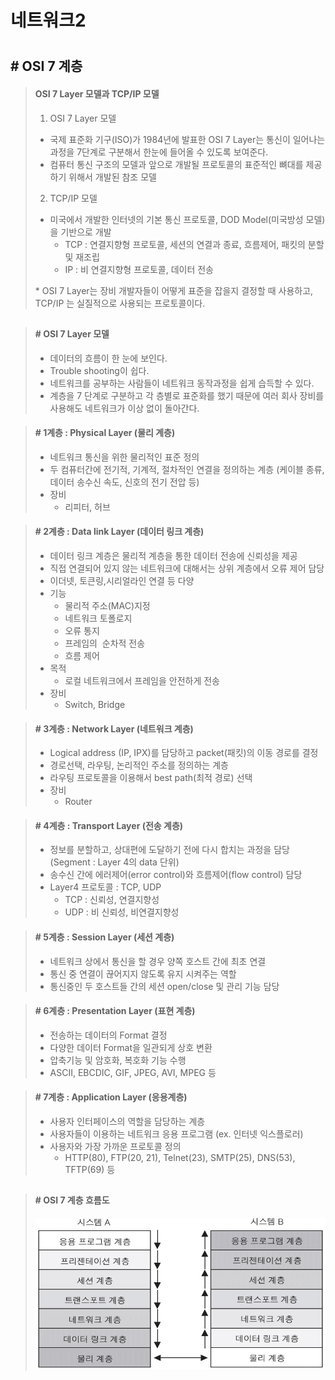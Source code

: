 # 네트워크2
#


## # OSI 7 계층

> #### OSI 7 Layer 모델과 TCP/IP 모델
> 1) OSI 7 Layer 모델
> - 국제 표준화 기구(ISO)가 1984년에 발표한 OSI 7 Layer는 통신이 일어나는 과정을 7단계로 구분해서 한눈에 들어올 수 있도록 보여준다.
> - 컴퓨터 통신 구조의 모델과 앞으로 개발될  프로토콜의 표준적인 뼈대를 제공하기 위해서 개발된 참조 모델
>
> 2) TCP/IP 모델
> - 미국에서 개발한 인터넷의 기본 통신 프로토콜, DOD Model(미국방성 모델)을 기반으로 개발    
>   - TCP : 연결지향형 프로토콜, 세션의 연결과 종료, 흐름제어, 패킷의 분할 및 재조립
>   - IP : 비 연결지향형 프로토콜, 데이터 전송
>
> \* OSI 7 Layer는 장비 개발자들이 어떻게 표준을 잡을지 결정할 때 사용하고, TCP/IP 는 실질적으로 사용되는 프로토콜이다.
##


> #### # OSI 7 Layer 모델
> - 데이터의 흐름이 한 눈에 보인다.
> - Trouble shooting이 쉽다.
> - 네트워크를 공부하는 사람들이 네트워크 동작과정을 쉽게 습득할 수 있다.
> - 계층을 7 단계로 구분하고 각 층별로 표준화를 했기 때문에 여러 회사 장비를 사용해도 네트워크가 이상 없이 돌아간다.


> #### # 1계층 : Physical Layer (물리 계층)
> - 네트워크 통신을 위한 물리적인 표준 정의
> - 두 컴퓨터간에 전기적, 기계적, 절차적인 연결을 정의하는 계층
>   (케이블 종류, 데이터 송수신 속도, 신호의 전기 전압 등)
> - 장비
>   - 리피터, 허브

> #### # 2계층 : Data link Layer (데이터 링크 계층)
> - 데이터 링크 계층은 물리적 계층을 통한 데이터 전송에 신뢰성을 제공
> - 직접 연결되어 있지 않는 네트워크에 대해서는 상위 계층에서 오류 제어 담당
> - 이더넷, 토큰링,시리얼라인 연결 등 다양
> - 기능
>   - 물리적  주소(MAC)지정
>   - 네트워크 토폴로지
>   - 오류 통지
>   - 프레임의  순차적 전송
>   - 흐름 제어
> - 목적
>   - 로컬 네트워크에서 프레임을 안전하게 전송
> - 장비
>   - Switch, Bridge 

> #### # 3계층 : Network Layer (네트워크 계층)
> - Logical address (IP, IPX)를 담당하고 packet(패킷)의 이동 경로를 결정
> - 경로선택, 라우팅, 논리적인 주소를 정의하는 계층
> - 라우팅 프로토콜을 이용해서 best path(최적 경로) 선택
> - 장비
>   - Router

> #### # 4계층 : Transport Layer (전송 계층)
> - 정보를 분할하고, 상대편에 도달하기 전에 다시 합치는 과정을 담당
> (Segment : Layer 4의 data 단위)
> - 송수신 간에 에러제어(error control)와 흐름제어(flow control) 담당
> - Layer4 프로토콜 : TCP, UDP
>   - TCP : 신뢰성, 연결지향성
>   - UDP : 비 신뢰성, 비연결지향성

> #### # 5계층 : Session Layer (세션 계층)
> - 네트워크 상에서 통신을 할 경우 양쪽 호스트 간에 최초 연결
> - 통신 중 연결이 끊어지지 않도록 유지 시켜주는 역할
> - 통신중인 두 호스트들 간의 세션 open/close 및 관리 기능 담당
   
> #### # 6계층 : Presentation Layer (표현 계층)
> - 전송하는 데이터의 Format 결정
> - 다양한 데이터 Format을 일관되게 상호 변환
> - 압축기능 및 암호화, 복호화 기능 수행
> - ASCII, EBCDIC, GIF, JPEG, AVI, MPEG 등

> #### # 7계층 : Application Layer (응용계층)
> - 사용자 인터페이스의 역할을 담당하는 계층
> - 사용자들이 이용하는 네트워크 응용 프로그램 
> (ex. 인터넷 익스플로러)
> - 사용자와 가장 가까운 프로토콜 정의 
>   - HTTP(80), FTP(20, 21), Telnet(23), SMTP(25), DNS(53), TFTP(69) 등
##


> #### # OSI 7 계층 흐름도
> ![OSI 7 계층 흐름도](../resource/img/osi_7_layer.jpg)


